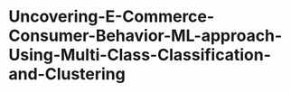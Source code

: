 # Uncovering-E-Commerce-Consumer-Behavior-ML-approach-Using-Multi-Class-Classification-and-Clustering